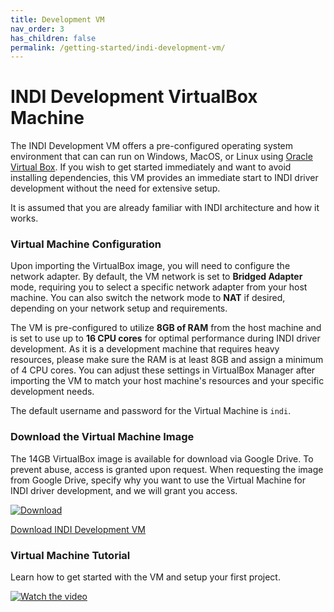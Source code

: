 ```yaml
---
title: Development VM
nav_order: 3
has_children: false
permalink: /getting-started/indi-development-vm/
---
```


# INDI Development VirtualBox Machine

The INDI Development VM  offers a pre-configured operating system environment that can can run on Windows, MacOS, or Linux using [Oracle Virtual Box](https://virtualbox.org). If you wish to get started immediately and want to avoid installing dependencies, this VM provides an immediate start to INDI driver development without the need for extensive setup.

It is assumed that you are already familiar with INDI architecture and how it works.

### Virtual Machine Configuration

Upon importing the VirtualBox image, you will need to configure the network adapter. By default, the VM network is set to **Bridged Adapter** mode, requiring you to select a specific network adapter from your host machine. You can also switch the network mode to **NAT** if desired, depending on your network setup and requirements.

The VM is pre-configured to utilize **8GB of RAM** from the host machine and is set to use up to **16 CPU cores** for optimal performance during INDI driver development. As it is a development machine that requires heavy resources, please make sure the RAM is at least 8GB and assign a minimum of 4 CPU cores. You can adjust these settings in VirtualBox Manager after importing the VM to match your host machine's resources and your specific development needs.

The default username and password for the Virtual Machine is `indi`.

### Download the Virtual Machine Image

The 14GB VirtualBox image is available for download via Google Drive. To prevent abuse, access is granted upon request. When requesting the image from Google Drive, specify why you want to use the Virtual Machine for INDI driver development, and we will grant you access.

[![Download](https://img.shields.io/badge/Google%20Drive-Download-4285F4?style=for-the-badge&logo=googledrive&logoColor=white)](https://drive.google.com/file/d/13YbfyRZrUSArsJEasKeUzk-atR7ovn-6/view?usp=sharing)

<a href="" class="btn btn-primary">Download INDI Development VM</a>

### Virtual Machine Tutorial

Learn how to get started with the VM and setup your first project.

[![Watch the video](https://img.youtube.com/vi/RWlWkAJWHgY/maxresdefault.jpg)](https://youtu.be/RWlWkAJWHgY)

